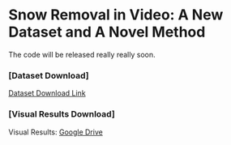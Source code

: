 # Snow Removal in Video: A New Dataset and A Novel Method

The code will be released really really soon.

### [Dataset Download]

[Dataset Download Link](https://haoyuchen.com/VideoDesnowing)

### [Visual Results Download]

Visual Results: [Google Drive](https://drive.google.com/file/d/1m08URXwxCP1eo5JNxWgcmO7g_cp5nSZD/view?usp=sharing)

